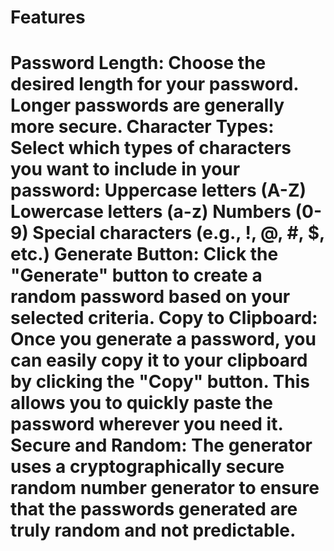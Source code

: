 <h1>Features<h1>
Password Length: Choose the desired length for your password. Longer passwords are generally more secure.
Character Types: Select which types of characters you want to include in your password:
Uppercase letters (A-Z)
Lowercase letters (a-z)
Numbers (0-9)
Special characters (e.g., !, @, #, $, etc.)
Generate Button: Click the "Generate" button to create a random password based on your selected criteria.
Copy to Clipboard: Once you generate a password, you can easily copy it to your clipboard by clicking the "Copy" button. This allows you to quickly paste the password wherever you need it.
Secure and Random: The generator uses a cryptographically secure random number generator to ensure that the passwords generated are truly random and not predictable.